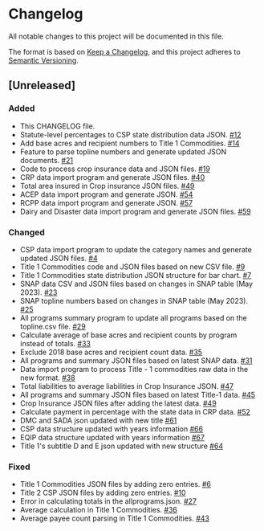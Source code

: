 # Changelog

All notable changes to this project will be documented in this file.

The format is based on [Keep a Changelog](https://keepachangelog.com/en/1.0.0/),
and this project adheres to [Semantic Versioning](https://semver.org/spec/v2.0.0.html).

## [Unreleased]

### Added

- This CHANGELOG file.
- Statute-level percentages to CSP state distribution data
  JSON. [#12](https://github.com/policy-design-lab/data-import/issues/12)
- Add base acres and recipient numbers to Title 1
  Commodities. [#14](https://github.com/policy-design-lab/data-import/issues/14)
- Feature to parse topline numbers and generate updated JSON
  documents. [#21](https://github.com/policy-design-lab/data-import/issues/21)
- Code to process crop insurance data and JSON files. [#19](https://github.com/policy-design-lab/data-import/issues/19)
- CRP data import program and generate JSON
  files. [#40](https://github.com/policy-design-lab/data-import/issues/40)
- Total area insured in Crop insurance JSON files. [#49](https://github.com/policy-design-lab/data-import/issues/49)
- ACEP data import program and generate JSON. [#54](https://github.com/policy-design-lab/data-import/issues/54)
- RCPP data import program and generate JSON. [#57](https://github.com/policy-design-lab/data-import/issues/57)
- Dairy and Disaster data import program and generate JSON files. [#59](https://github.com/policy-design-lab/data-import/issues/59)

### Changed

- CSP data import program to update the category names and generate updated JSON
  files. [#4](https://github.com/policy-design-lab/data-import/issues/4)
- Title 1 Commodities code and JSON files based on new CSV
  file. [#9](https://github.com/policy-design-lab/data-import/issues/9)
- Title 1 Commodities state distribution JSON structure for bar
  chart. [#7](https://github.com/policy-design-lab/data-import/issues/7)
- SNAP data CSV and JSON files based on changes in SNAP table (May
  2023). [#23](https://github.com/policy-design-lab/data-import/issues/23)
- SNAP topline numbers based on changes in SNAP table (May
  2023). [#25](https://github.com/policy-design-lab/data-import/issues/25)
- All programs summary program to update all programs based on the topline.csv
  file. [#29](https://github.com/policy-design-lab/data-import/issues/29)
- Calculate average of base acres and recipient counts by program instead of
  totals. [#33](https://github.com/policy-design-lab/data-import/issues/33)
- Exclude 2018 base acres and recipient count data. [#35](https://github.com/policy-design-lab/data-import/issues/35)
- All programs and summary JSON files based on latest SNAP
  data. [#31](https://github.com/policy-design-lab/data-import/issues/31)
- Data import program to process Title - 1 commodities raw data in the new
  format. [#38](https://github.com/policy-design-lab/data-import/issues/38)
- Total liabilities to average liabilities in Crop Insurance
  JSON. [#47](https://github.com/policy-design-lab/data-import/issues/47)
- All programs and summary JSON files based on latest Title-1
  data. [#45](https://github.com/policy-design-lab/data-import/issues/45)
- Crop Insurance JSON files after adding the latest
  data. [#49](https://github.com/policy-design-lab/data-import/issues/49)
- Calculate payment in percentage with the state data in CRP 
  data. [#52](https://github.com/policy-design-lab/data-import/issues/52)
- DMC and SADA json updated with new title [#61](https://github.com/policy-design-lab/data-import/issues/61)
- CSP data structure updated with years information [#66](https://github.com/policy-design-lab/data-import/issues/66)
- EQIP data structure updated with years information [#67](https://github.com/policy-design-lab/data-import/issues/67)
- Title 1's subtitle D and E json updated with new structure [#64](https://github.com/policy-design-lab/data-import/issues/64)

### Fixed

- Title 1 Commodities JSON files by adding zero entries. [#6](https://github.com/policy-design-lab/data-import/issues/6)
- Title 2 CSP JSON files by adding zero entries. [#10](https://github.com/policy-design-lab/data-import/issues/10)
- Error in calculating totals in the allprograms.json. [#27](https://github.com/policy-design-lab/data-import/issues/27)
- Average calculation in Title 1 Commodities. [#36](https://github.com/policy-design-lab/data-import/issues/36)
- Average payee count parsing in Title 1 Commodities. [#43](https://github.com/policy-design-lab/data-import/issues/43)
